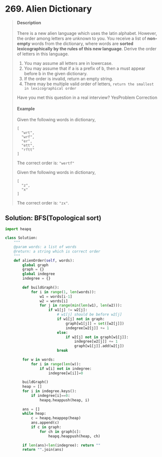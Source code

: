 # 269. Alien Dictionary

> #### Description
>
> There is a new alien language which uses the latin alphabet. However, the order among letters are unknown to you. You receive a list of **non-empty** words from the dictionary, where words are **sorted lexicographically by the rules of this new language**. Derive the order of letters in this language.
>
> 1. You may assume all letters are in lowercase.
> 2. You may assume that if a is a prefix of b, then a must appear before b in the given dictionary.
> 3. If the order is invalid, return an empty string.
> 4. There may be multiple valid order of letters, `return the smallest in lexicographical order`
>
> Have you met this question in a real interview?  YesProblem Correction
>
> #### Example
>
> Given the following words in dictionary,
>
> ```text
> [
>   "wrt",
>   "wrf",
>   "er",
>   "ett",
>   "rftt"
> ]
> ```
>
> The correct order is: `"wertf"`
>
> Given the following words in dictionary,
>
> ```text
> [
>   "z",
>   "x"
> ]
> ```
>
> The correct order is: `"zx"`.

## Solution: BFS\(Topological sort\)

```python
import heapq

class Solution:
    """
    @param words: a list of words
    @return: a string which is correct order
    """
    def alienOrder(self, words):
        global graph
        graph = {}
        global indegree
        indegree = {}
        
        def buildGraph():
            for i in range(1, len(words)):
                w1 = words[i-1]
                w2 = words[i]
                for j in range(min(len(w1), len(w2))):
                    if w1[j] != w2[j]:
                        # w1[j] should be before w2[j]
                        if w1[j] not in graph:
                            graph[w1[j]] = set([w2[j]])
                            indegree[w2[j]] += 1
                        else:
                            if w2[j] not in graph[w1[j]]:
                                indegree[w2[j]] += 1
                                graph[w1[j]].add(w2[j])
                        break
         
        for w in words:
            for i in range(len(w)):
                if w[i] not in indegree:
                    indegree[w[i]]=0
        
        buildGraph()
        heap = []
        for i in indegree.keys():
            if indegree[i]==0:
                heapq.heappush(heap, i)
        
        ans = []  
        while heap:
            c = heapq.heappop(heap)
            ans.append(c)
            if c in graph:
                for ch in graph[c]:
                    heapq.heappush(heap, ch)
                    
        if len(ans)<len(indegree): return ""
        return "".join(ans)
```

